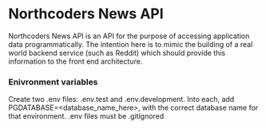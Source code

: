 # Northcoders News API

Northcoders News API is an API for the purpose of accessing application data programmatically. The intention here is to mimic the building of a real world backend service (such as Reddit) which should provide this information to the front end architecture.

### Enivronment variables
Create two .env files: .env.test and .env.development. Into each, add PGDATABASE=<database_name_here>, with the correct database name for that environment. 
.env files must be .gitignored